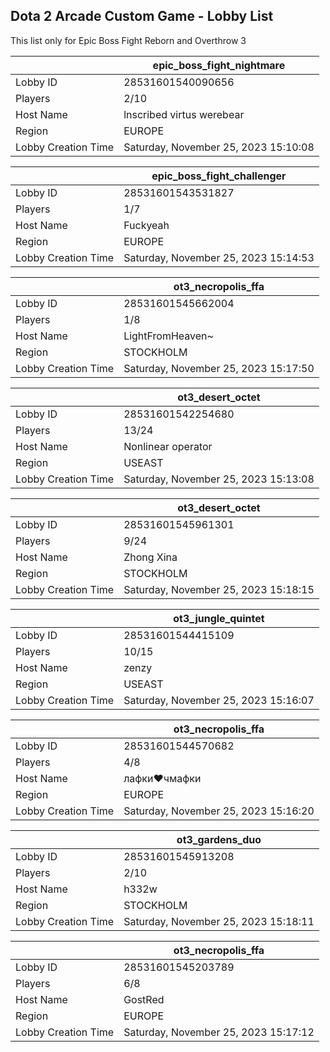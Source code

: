 ## Dota 2 Arcade Custom Game - Lobby List

This list only for Epic Boss Fight Reborn and Overthrow 3

|  | epic_boss_fight_nightmare |
| ------ | ------ |
| Lobby ID | 28531601540090656 |
| Players | 2/10 |
| Host Name | lnscribed virtus werebear |
| Region | EUROPE |
| Lobby Creation Time | Saturday, November 25, 2023 15:10:08 |


|  | epic_boss_fight_challenger |
| ------ | ------ |
| Lobby ID | 28531601543531827 |
| Players | 1/7 |
| Host Name | Fuckyeah |
| Region | EUROPE |
| Lobby Creation Time | Saturday, November 25, 2023 15:14:53 |


|  | ot3_necropolis_ffa |
| ------ | ------ |
| Lobby ID | 28531601545662004 |
| Players | 1/8 |
| Host Name | LightFromHeaven~ |
| Region | STOCKHOLM |
| Lobby Creation Time | Saturday, November 25, 2023 15:17:50 |


|  | ot3_desert_octet |
| ------ | ------ |
| Lobby ID | 28531601542254680 |
| Players | 13/24 |
| Host Name | Nonlinear operator |
| Region | USEAST |
| Lobby Creation Time | Saturday, November 25, 2023 15:13:08 |


|  | ot3_desert_octet |
| ------ | ------ |
| Lobby ID | 28531601545961301 |
| Players | 9/24 |
| Host Name | Zhong Xina |
| Region | STOCKHOLM |
| Lobby Creation Time | Saturday, November 25, 2023 15:18:15 |


|  | ot3_jungle_quintet |
| ------ | ------ |
| Lobby ID | 28531601544415109 |
| Players | 10/15 |
| Host Name | zenzy |
| Region | USEAST |
| Lobby Creation Time | Saturday, November 25, 2023 15:16:07 |


|  | ot3_necropolis_ffa |
| ------ | ------ |
| Lobby ID | 28531601544570682 |
| Players | 4/8 |
| Host Name | лафки❤чмафки |
| Region | EUROPE |
| Lobby Creation Time | Saturday, November 25, 2023 15:16:20 |


|  | ot3_gardens_duo |
| ------ | ------ |
| Lobby ID | 28531601545913208 |
| Players | 2/10 |
| Host Name | h332w |
| Region | STOCKHOLM |
| Lobby Creation Time | Saturday, November 25, 2023 15:18:11 |


|  | ot3_necropolis_ffa |
| ------ | ------ |
| Lobby ID | 28531601545203789 |
| Players | 6/8 |
| Host Name | GostRed |
| Region | EUROPE |
| Lobby Creation Time | Saturday, November 25, 2023 15:17:12 |


